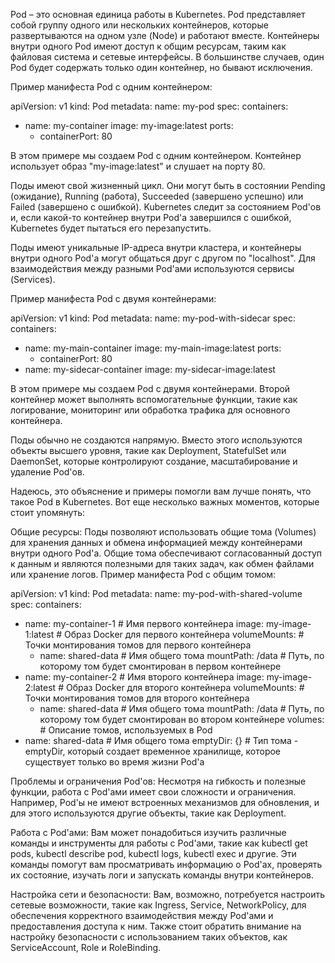 Pod – это основная единица работы в Kubernetes. Pod представляет собой группу одного или нескольких контейнеров, которые развертываются на одном узле (Node) и работают вместе. Контейнеры внутри одного Pod имеют доступ к общим ресурсам, таким как файловая система и сетевые интерфейсы. В большинстве случаев, один Pod будет содержать только один контейнер, но бывают исключения.

Пример манифеста Pod с одним контейнером:

apiVersion: v1
kind: Pod
metadata:
  name: my-pod
spec:
  containers:
  - name: my-container
    image: my-image:latest
    ports:
    - containerPort: 80

В этом примере мы создаем Pod с одним контейнером. Контейнер использует образ "my-image:latest" и слушает на порту 80.

Поды имеют свой жизненный цикл. Они могут быть в состоянии Pending (ожидание), Running (работа), Succeeded (завершено успешно) или Failed (завершено с ошибкой). Kubernetes следит за состоянием Pod'ов и, если какой-то контейнер внутри Pod'a завершился с ошибкой, Kubernetes будет пытаться его перезапустить.

Поды имеют уникальные IP-адреса внутри кластера, и контейнеры внутри одного Pod'a могут общаться друг с другом по "localhost". Для взаимодействия между разными Pod'ами используются сервисы (Services).

Пример манифеста Pod с двумя контейнерами:


apiVersion: v1
kind: Pod
metadata:
  name: my-pod-with-sidecar
spec:
  containers:
  - name: my-main-container
    image: my-main-image:latest
    ports:
    - containerPort: 80
  - name: my-sidecar-container
    image: my-sidecar-image:latest

В этом примере мы создаем Pod с двумя контейнерами. Второй контейнер может выполнять вспомогательные функции, такие как логирование, мониторинг или обработка трафика для основного контейнера.

Поды обычно не создаются напрямую. Вместо этого используются объекты высшего уровня, такие как Deployment, StatefulSet или DaemonSet, которые контролируют создание, масштабирование и удаление Pod'ов.

Надеюсь, это объяснение и примеры помогли вам лучше понять, что такое Pod в Kubernetes. Вот еще несколько важных моментов, которые стоит упомянуть:

Общие ресурсы: Поды позволяют использовать общие тома (Volumes) для хранения данных и обмена информацией между контейнерами внутри одного Pod'a. Общие тома обеспечивают согласованный доступ к данным и являются полезными для таких задач, как обмен файлами или хранение логов.
Пример манифеста Pod с общим томом:

apiVersion: v1
kind: Pod
metadata:
  name: my-pod-with-shared-volume
spec:
  containers:
  - name: my-container-1                        # Имя первого контейнера
    image: my-image-1:latest                    # Образ Docker для первого контейнера
    volumeMounts:                               # Точки монтирования томов для первого контейнера
    - name: shared-data                         # Имя общего тома
      mountPath: /data                          # Путь, по которому том будет смонтирован в первом контейнере
  - name: my-container-2                        # Имя второго контейнера
    image: my-image-2:latest                    # Образ Docker для второго контейнера
    volumeMounts:                               # Точки монтирования томов для второго контейнера
    - name: shared-data                         # Имя общего тома
      mountPath: /data                          # Путь, по которому том будет смонтирован во втором контейнере
  volumes:                                      # Описание томов, используемых в Pod
  - name: shared-data                           # Имя общего тома
    emptyDir: {}                                # Тип тома - emptyDir, который создает временное хранилище, которое существует только во время жизни Pod'a


Проблемы и ограничения Pod'ов: Несмотря на гибкость и полезные функции, работа с Pod'ами имеет свои сложности и ограничения. Например, Pod'ы не имеют встроенных механизмов для обновления, и для этого используются другие объекты, такие как Deployment.

Работа с Pod'ами: Вам может понадобиться изучить различные команды и инструменты для работы с Pod'ами, такие как kubectl get pods, kubectl describe pod, kubectl logs, kubectl exec и другие. Эти команды помогут вам просматривать информацию о Pod'ах, проверять их состояние, изучать логи и запускать команды внутри контейнеров.

Настройка сети и безопасности: Вам, возможно, потребуется настроить сетевые возможности, такие как Ingress, Service, NetworkPolicy, для обеспечения корректного взаимодействия между Pod'ами и предоставления доступа к ним. Также стоит обратить внимание на настройку безопасности с использованием таких объектов, как ServiceAccount, Role и RoleBinding.
